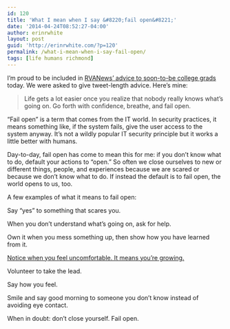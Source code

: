 ```yaml
---
id: 120
title: 'What I mean when I say &#8220;fail open&#8221;'
date: '2014-04-24T08:52:27-04:00'
author: erinrwhite
layout: post
guid: 'http://erinrwhite.com/?p=120'
permalink: /what-i-mean-when-i-say-fail-open/
tags: [life humans richmond]
---
```


I’m proud to be included in [RVANews’ advice to soon-to-be college grads](http://rvanews.com/features/advice-for-soon-to-be-college-grads/111934) today. We were asked to give tweet-length advice. Here’s mine:

> <span style="color: #383838;">Life gets a lot easier once you realize that nobody really knows what’s going on. Go forth with confidence, breathe, and fail open.</span>

“Fail open” is a term that comes from the IT world. In security practices, it means something like, if the system fails, give the user access to the system anyway. It’s not a wildly popular IT security principle but it works a little better with humans.

Day-to-day, fail open has come to mean this for me: if you don’t know what to do, default your actions to “open.” So often we close ourselves to new or different things, people, and experiences because we are scared or because we don’t know what to do. If instead the default is to fail open, the world opens to us, too.

A few examples of what it means to fail open:

Say “yes” to something that scares you.

When you don’t understand what’s going on, ask for help.

Own it when you mess something up, then show how you have learned from it.

[Notice when you feel uncomfortable. It means you’re growing.](http://valerieaurora.org/)

Volunteer to take the lead.

Say how you feel.

Smile and say good morning to someone you don’t know instead of avoiding eye contact.

When in doubt: don’t close yourself. Fail open.